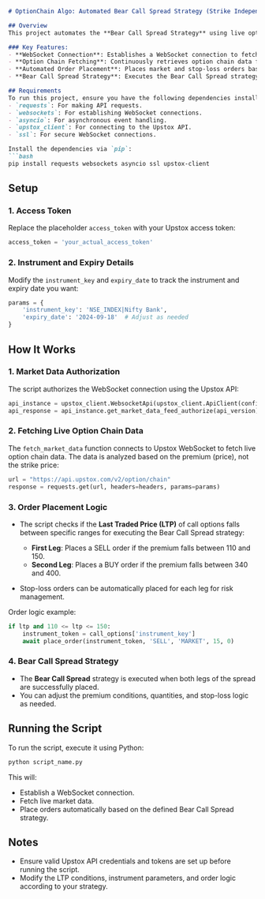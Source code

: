 
```markdown
# OptionChain Algo: Automated Bear Call Spread Strategy (Strike Independent, Premium Dependent)

## Overview
This project automates the **Bear Call Spread Strategy** using live option chain data fetched from the **Upstox API**. The strategy is designed to be **strike independent** and **premium dependent**, making decisions based on the option premiums rather than specific strikes.

### Key Features:
- **WebSocket Connection**: Establishes a WebSocket connection to fetch live option chain data.
- **Option Chain Fetching**: Continuously retrieves option chain data for a specified instrument (e.g., Nifty Bank) and expiry date.
- **Automated Order Placement**: Places market and stop-loss orders based on premium ranges.
- **Bear Call Spread Strategy**: Executes the Bear Call Spread strategy by placing sell and buy orders in two legs.

## Requirements
To run this project, ensure you have the following dependencies installed:
- `requests`: For making API requests.
- `websockets`: For establishing WebSocket connections.
- `asyncio`: For asynchronous event handling.
- `upstox_client`: For connecting to the Upstox API.
- `ssl`: For secure WebSocket connections.

Install the dependencies via `pip`:
```bash
pip install requests websockets asyncio ssl upstox-client
```

## Setup

### 1. Access Token
Replace the placeholder `access_token` with your Upstox access token:
```python
access_token = 'your_actual_access_token'
```

### 2. Instrument and Expiry Details
Modify the `instrument_key` and `expiry_date` to track the instrument and expiry date you want:
```python
params = {
    'instrument_key': 'NSE_INDEX|Nifty Bank',
    'expiry_date': '2024-09-18'  # Adjust as needed
}
```

## How It Works

### 1. Market Data Authorization
The script authorizes the WebSocket connection using the Upstox API:
```python
api_instance = upstox_client.WebsocketApi(upstox_client.ApiClient(configuration))
api_response = api_instance.get_market_data_feed_authorize(api_version)
```

### 2. Fetching Live Option Chain Data
The `fetch_market_data` function connects to Upstox WebSocket to fetch live option chain data. The data is analyzed based on the premium (price), not the strike price:
```python
url = "https://api.upstox.com/v2/option/chain"
response = requests.get(url, headers=headers, params=params)
```

### 3. Order Placement Logic
- The script checks if the **Last Traded Price (LTP)** of call options falls between specific ranges for executing the Bear Call Spread strategy:
  - **First Leg**: Places a SELL order if the premium falls between 110 and 150.
  - **Second Leg**: Places a BUY order if the premium falls between 340 and 400.
  
- Stop-loss orders can be automatically placed for each leg for risk management.

Order logic example:
```python
if ltp and 110 <= ltp <= 150:
    instrument_token = call_options['instrument_key']
    await place_order(instrument_token, 'SELL', 'MARKET', 15, 0)
```

### 4. Bear Call Spread Strategy
- The **Bear Call Spread** strategy is executed when both legs of the spread are successfully placed.
- You can adjust the premium conditions, quantities, and stop-loss logic as needed.

## Running the Script
To run the script, execute it using Python:
```bash
python script_name.py
```
This will:
- Establish a WebSocket connection.
- Fetch live market data.
- Place orders automatically based on the defined Bear Call Spread strategy.

## Notes
- Ensure valid Upstox API credentials and tokens are set up before running the script.
- Modify the LTP conditions, instrument parameters, and order logic according to your strategy.
```

